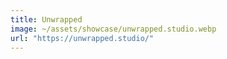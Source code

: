 ```yaml
---
title: Unwrapped
image: ~/assets/showcase/unwrapped.studio.webp
url: "https://unwrapped.studio/"
---
```

